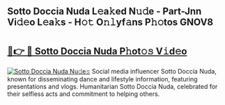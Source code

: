 ## Sotto Doccia Nuda L𝚎a𝚔ed N𝚞𝚍e - Part-Jnn Vi𝚍𝚎o L𝚎a𝚔s - H𝚘𝚝 O𝚗𝚕yf𝚊ns P𝚑𝚘tos GNOV8

# <h2><a href="http://kf18g0.oniu.top/?m=Sotto+Doccia+Nuda">🔗👉 🔴 Sotto Doccia Nuda P𝚑ot𝚘𝚜 V𝚒d𝚎o</a></h2>

[![Sotto Doccia Nuda Nu𝚍e𝚜](https://i.imgur.com/0qMVB7G.gif)](http://kf18g0.oniu.top/?m=Sotto+Doccia+Nuda)
Social media influencer Sotto Doccia Nuda, known for disseminating dance and lifestyle information, featuring presentations and vlogs. Humanitarian Sotto Doccia Nuda, celebrated for their selfless acts and commitment to helping others.  
